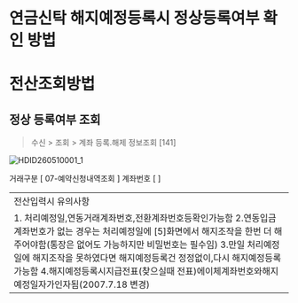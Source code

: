 # 연금신탁 해지예정등록시 정상등록여부 확인 방법
# 전산조회방법
## 정상 등록여부 조회
> 수신 > 조회 > 계좌 등록.해제 정보조회 [141]

![HDID260510001_1](HDID260510001_1.jpg)

거래구분 [ 07-예약신청내역조회 ]
계좌번호 [ ]

<table><tbody><tr>
<td>
전산입력시 유의사항</td></tr><tr>
<td>1. 처리예정일,연동거래계좌번호,전환계좌번호등확인가능함
2.연동입금계좌번호가 없는 경우는 처리예정일에 [5]화면에서 해지조작을 한번 더 해주어야함(통장은 없어도 가능하지만 비밀번호는 필수임)
3.만일 처리예정일에 해지조작을 못하였다면 해지예정등록건 정정없이,다시 해지예정등록 가능함
4.해지예정등록시지급전표(찾으실때 전표)에이체계좌번호와해지예정일자가인자됨(2007.7.18 변경)</td></tr></tbody>
</table>


